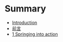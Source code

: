 # Summary

* [Introduction](README.md)
* [前言](content/preface.md)
* [1 Springing into action](content/springing_into_action.md)

